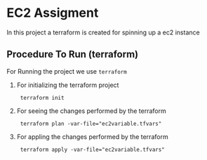 # EC2 Assigment

In this project a terraform is created for spinning up a ec2 instance

## Procedure To Run (terraform)

For Running the project we use `terraform`

1. For initializing the terraform project

        terraform init

2. For seeing the changes performed by the terraform 

        terraform plan -var-file="ec2variable.tfvars"      

3. For appling the changes performed by the terraform 

        terraform apply -var-file="ec2variable.tfvars"   
